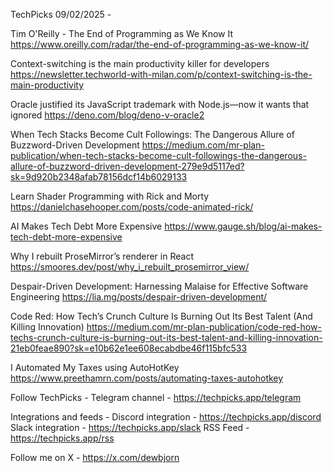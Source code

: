 TechPicks 09/02/2025 -

Tim O'Reilly - The End of Programming as We Know It
https://www.oreilly.com/radar/the-end-of-programming-as-we-know-it/

Context-switching is the main productivity killer for developers
https://newsletter.techworld-with-milan.com/p/context-switching-is-the-main-productivity

Oracle justified its JavaScript trademark with Node.js—now it wants that ignored
https://deno.com/blog/deno-v-oracle2

When Tech Stacks Become Cult Followings: The Dangerous Allure of Buzzword-Driven Development
https://medium.com/mr-plan-publication/when-tech-stacks-become-cult-followings-the-dangerous-allure-of-buzzword-driven-development-279e9d5117ed?sk=9d920b2348afab78156dcf14b6029133

Learn Shader Programming with Rick and Morty
https://danielchasehooper.com/posts/code-animated-rick/

AI Makes Tech Debt More Expensive
https://www.gauge.sh/blog/ai-makes-tech-debt-more-expensive

Why I rebuilt ProseMirror’s renderer in React
https://smoores.dev/post/why_i_rebuilt_prosemirror_view/

Despair-Driven Development: Harnessing Malaise for Effective Software Engineering
https://lia.mg/posts/despair-driven-development/

Code Red: How Tech’s Crunch Culture Is Burning Out Its Best Talent (And Killing Innovation)
https://medium.com/mr-plan-publication/code-red-how-techs-crunch-culture-is-burning-out-its-best-talent-and-killing-innovation-21eb0feae890?sk=e10b62e1ee608ecabdbe46f115bfc533

I Automated My Taxes using AutoHotKey
https://www.preethamrn.com/posts/automating-taxes-autohotkey

Follow TechPicks -
Telegram channel - https://techpicks.app/telegram

Integrations and feeds -
Discord integration - https://techpicks.app/discord
Slack integration - https://techpicks.app/slack
RSS Feed - https://techpicks.app/rss

Follow me on X - https://x.com/dewbjorn